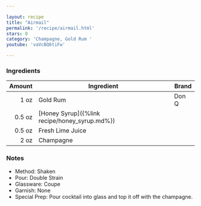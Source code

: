 ```yaml
---

layout: recipe
title: "Airmail"
permalink: '/recipe/airmail.html'
stars: 0
category: 'Champagne, Gold Rum '
youtube: 'vaVcBQ6tiFw'

---
```


### Ingredients

| Amount | Ingredient                                    | Brand |
| -----: | --------------------------------------------- | ------|
|   1 oz | Gold Rum                                      | Don Q |
| 0.5 oz | [Honey Syrup]({%link recipe/honey_syrup.md%}) |       |
| 0.5 oz | Fresh Lime Juice                              |       |
|   2 oz | Champagne                                     |       |


### Notes

- Method: Shaken
- Pour: Double Strain
- Glassware: Coupe
- Garnish: None
- Special Prep: Pour cocktail into glass and top it off with the champagne.

